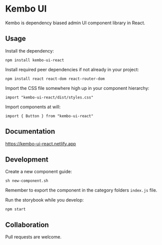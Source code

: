 # Kembo UI

Kembo is dependency biased admin UI component library in React.
## Usage
 
Install the dependency:

`npm install kembo-ui-react`

Install required peer dependencies if not already in your project: 

`npm install react react-dom react-router-dom`

Import the CSS file somewhere high up in your component hierarchy:

`import "kembo-ui-react/dist/styles.css"`

Import components at will:

`import { Button } from "kembo-ui-react"`


## Documentation

https://kembo-ui-react.netlify.app

## Development

Create a new component guide: 

`sh new-component.sh`

Remember to export the component in the category folders `index.js` file.

Run the storybook while you develop:

`npm start`

## Collaboration

Pull requests are welcome.
